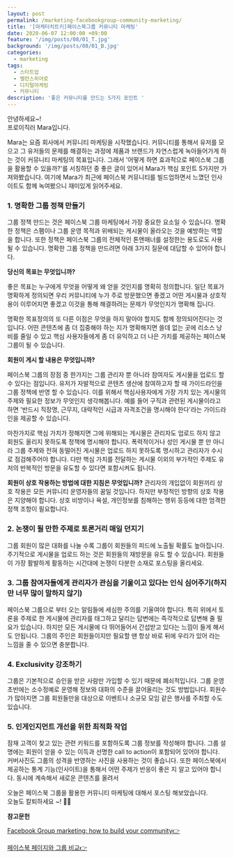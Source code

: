 ```yaml
---
layout: post
permalink: /marketing-facebookgroup-community-marketing/
title: '[마케터치트키]페이스북그룹 커뮤니티 마케팅'
date: 2020-06-07 12:00:00 +09:00
feature: '/img/posts/08/01_T.jpg'
background: '/img/posts/08/01_B.jpg'
categories:
  - marketing
tags:
  - 스타트업
  - 밸런스히어로
  - 디지털마케팅
  - 커뮤니티
description: '좋은 커뮤니티를 만드는 5가지 포인트 '
---
```


안녕하세요~!<br>
프로이직러 Mara입니다. 

Mara는 요즘 회사에서 커뮤니티 마케팅을 시작했습니다. 커뮤니티를 통해서 유저를 모으고 그 유저들의 문제를 해결하는 과정에 제품과 브랜드가 자연스럽게 녹아들어가게 하는 것이 커뮤니티 마케팅의 목표입니다. 그래서 '어떻게 하면 효과적으로 페이스북 그룹을 활용할 수 있을까?'를 서칭하던 중 좋은 글이 있어서 Mara가 핵심 포인트 5가지만 가져와봤습니다. 여기에 Mara가 최근에 페이스북 커뮤니티를 빌드업하면서 느꼈던 인사이트도 함께 녹여봤으니 재미있게 읽어주세요. 

### 1. 명확한 그룹 정책 만들기

그룹 정책 만드는 것은 페이스북 그룹 마케팅에서 가장 중요한 요소일 수 있습니다. 명확한 정책은 스팸이나 그룹 운영 목적과 위배되는 게시물이 올라오는 것을 예방하는 역할을 합니다. 또한 정책은 페이스북 그룹의 전체적인 톤앤매너를 설정한는 용도로도 사용 될 수 있습니다. 명확한 그룹 정책을 만드려면 아래 3가지 질문에 대답할 수 있어야 합니다. 

**당신의 목표는 무엇입니까?**

좋은 목표는 누구에게 무엇을 어떻게 왜 얻을 것인지를 명확히 정의합니다. 일단 목표가 명확하게 정의되면 우리 커뮤니티에 누가 주로 방문했으면 좋겠고 어떤 게시물과 상호작용이 이루어지면 좋겠고 이것을 통해 해결하려는 문제가 무엇인지가 명확해 집니다. 

명확한 목표정의의 또 다른 이점은 무엇을 하지 말아야 할지도 함께 정의되어진다는 것입니다. 어떤 콘텐츠에 좀 더 집중해야 하는 지가 명확해지면 쓸데 없는 곳에 리소스 낭비를 줄일 수 있고 핵심 사용자들에게 좀 더 유익하고 더 나은 가치를 제공하는 페이스북 그룹이 될 수 있습니다. 

**회원이 게시 할 내용은 무엇입니까?**

페이스북 그룹의 장점 중 한가지는 그룹 관리자 뿐 아니라 참여자도 게시물을 업로드 할 수 있다는 점입니다. 유저가 자발적으로 콘텐츠 생산에 참여하고자 할 때 가이드라인을 그룹 정책에 반영 할 수 있습니다. 이를 위해서 핵심사용자에게 가장 가치 있는 게시물의 주제와 필요한 정보가 무엇인지 생각해봅니다. 예를 들어 구직과 관련된 게시물이라고 하면 '반드시 직장명, 근무지, 대략적인 시급과 자격조건을 명시해야 한다'라는 가이드라인을 제공할 수 있습니다. 

마찬가지로 핵심 가치가 정해지면 그에 위해되는 게시물은 관리자도 업로드 하지 않고 회원도 올리지 못하도록 정책에 명시해야 합니다. 폭력적이거나 성인 게시물 뿐 만 아니라 그룹 주제와 전혀 동떨어진 게시물은 업로드 하지 못하도록 명시하고 관리자가 수시로 점검해주어야 합니다. 다만 핵심 가치를 전달하는 게시물 이외의 부가적인 주제도 유저의 반복적인 방문을 유도할 수 있다면 포함시켜도 됩니다.

 **회원이 상호 작용하는 방법에 대한 지침은 무엇입니까?** 
관리자의 개입없이 회원끼리 상호 작용은 모든 커뮤니티 운영자들의 꿈일 것입니다. 하지만 부정적인 방향의 상호 작용은 지양해야 합니다. 상호 비방이나 욕설, 개인정보를 침해하는 행위 등등에 대한 엄격한 정책 조항이 필요합니다. 

### 2. 논쟁이 될 만한 주제로 토론거리 매일 던지기 

그룹 회원이 많은 대화를 나눌 수록 그룹이 회원들의 피드에 노출될 확률도 높아집니다. 주기적으로 게시물을 업로드 하는 것은 회원들의 재방문을 유도 할 수 있습니다. 회원들이 가장 활발하게 활동하는 시간대에 논쟁이 다분한 소재로 포스팅을 올리세요. 

### 3. 그룹 참여자들에게 관리자가 관심을 기울이고 있다는 인식 심어주기(하지만 너무 많이 말하지 않기)

페이스북 그룹으로 부터 오는 알림들에 세심한 주의를 기울여야 합니다. 특히 위에서 토론을 주제로 한 게시물에 관리자를 태그하고 달리는 답변에는 즉각적으로 답변해 줄 필요가 있습니다. 하지만 모든 게시물에 다 뛰어들어서 간섭받고 있다는 느낌이 들게 해서도 안됩니다. 그룹의 주인은 회원들이지만 필요할 땐 항상 바로 뒤에 우리가 있어 라는 느낌을 줄 수 있으면 충분합니다. 

 ### 4. Exclusivity 강조하기

그룹은 기본적으로 승인을 받은 사람만 가입할 수 있기 때문에 폐쇠적입니다. 그룹 운영 초반에는 소수정예로 운영해 정보와 대화의 수준을 끌어올리는 것도 방법입니다. 회원수가 많아지면 그룹 회원들만을 대상으로 이벤트나 소규모 모임 같은 행사를 주최할 수도 있습니다. 

### 5. 인게인지먼트 개선을 위한 최적화 작업

잠재 고객이 찾고 있는 관련 키워드를 포함하도록 그룹 정보를 작성해야 합니다. 그룹 설명에는 회원이 얻을 수 있는 이득과 선명한 call to action이 포함되어 있어야 합니다. 커버사진도 그룹의 성격을 반영하는 사진을 사용하는 것이 좋습니다. 또한 페이스북에서 제공하는 통계 기능(인사이트)을 통해서 어떤 주제가 반응이 좋은 지 알고 있어야 합니다. 동시에 계속해서 새로운 콘텐츠를 올려서  

오늘은 페이스북 그룹을 활용한 커뮤니티 마케팅에 대해서 포스팅 해보았습니다.<br>오늘도 칼퇴하세요 ~!  🙋‍♀️

**참고문헌** 

[Facebook Group marketing: how to build your community👉](https://sproutsocial.com/insights/marketing-tips-facebook-groups/)

[페이스북 페이지와 그룹 비교👉](https://marketstory24.tistory.com/48)